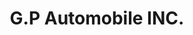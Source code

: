 ---
title: "G.P Automobile INC."
url: /saint-chrysostome/g-p-automobile-inc/
shop: Autowerkstatt
---